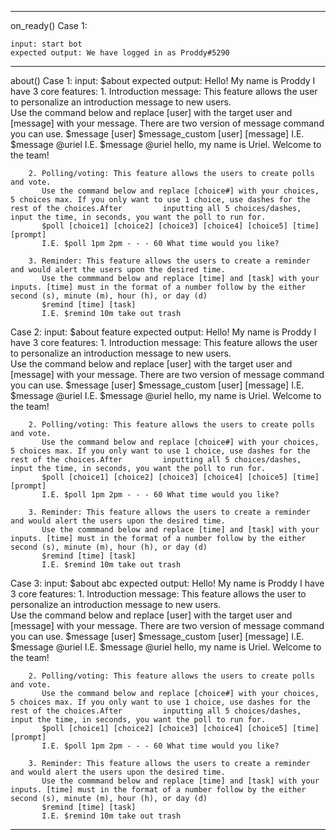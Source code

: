 --------------------------------------------------------------------------
on_ready()
Case 1:
```
input: start bot
expected output: We have logged in as Proddy#5290
```
    
--------------------------------------------------------------------------
about()
Case 1:
    input: $about
    expected output: Hello! My name is Proddy I have 3 core features:
        1. Introduction message: This feature allows the user to personalize an introduction message to new users.    
           Use the command below and replace [user] with the target user and [message] with your message. There are two version of message command you can use.
           $message [user]
           $message_custom [user] [message]
           I.E. $message @uriel
           I.E. $message @uriel hello, my name is Uriel. Welcome to the team!

        2. Polling/voting: This feature allows the users to create polls and vote.    
           Use the command below and replace [choice#] with your choices, 5 choices max. If you only want to use 1 choice, use dashes for the rest of the choices.After         inputting all 5 choices/dashes, input the time, in seconds, you want the poll to run for.
           $poll [choice1] [choice2] [choice3] [choice4] [choice5] [time] [prompt]
           I.E. $poll 1pm 2pm - - - 60 What time would you like?

        3. Reminder: This feature allows the users to create a reminder and would alert the users upon the desired time.    
           Use the commmand below and replace [time] and [task] with your inputs. [time] must in the format of a number follow by the either second (s), minute (m), hour (h), or day (d)
           $remind [time] [task]
           I.E. $remind 10m take out trash
           
Case 2:
    input: $about feature
    expected output: Hello! My name is Proddy I have 3 core features:
        1. Introduction message: This feature allows the user to personalize an introduction message to new users.    
           Use the command below and replace [user] with the target user and [message] with your message. There are two version of message command you can use.
           $message [user]
           $message_custom [user] [message]
           I.E. $message @uriel
           I.E. $message @uriel hello, my name is Uriel. Welcome to the team!

        2. Polling/voting: This feature allows the users to create polls and vote.    
           Use the command below and replace [choice#] with your choices, 5 choices max. If you only want to use 1 choice, use dashes for the rest of the choices.After         inputting all 5 choices/dashes, input the time, in seconds, you want the poll to run for.
           $poll [choice1] [choice2] [choice3] [choice4] [choice5] [time] [prompt]
           I.E. $poll 1pm 2pm - - - 60 What time would you like?

        3. Reminder: This feature allows the users to create a reminder and would alert the users upon the desired time.    
           Use the commmand below and replace [time] and [task] with your inputs. [time] must in the format of a number follow by the either second (s), minute (m), hour (h), or day (d)
           $remind [time] [task]
           I.E. $remind 10m take out trash

Case 3:
    input: $about abc
    expected output: Hello! My name is Proddy I have 3 core features:
        1. Introduction message: This feature allows the user to personalize an introduction message to new users.    
           Use the command below and replace [user] with the target user and [message] with your message. There are two version of message command you can use.
           $message [user]
           $message_custom [user] [message]
           I.E. $message @uriel
           I.E. $message @uriel hello, my name is Uriel. Welcome to the team!

        2. Polling/voting: This feature allows the users to create polls and vote.    
           Use the command below and replace [choice#] with your choices, 5 choices max. If you only want to use 1 choice, use dashes for the rest of the choices.After         inputting all 5 choices/dashes, input the time, in seconds, you want the poll to run for.
           $poll [choice1] [choice2] [choice3] [choice4] [choice5] [time] [prompt]
           I.E. $poll 1pm 2pm - - - 60 What time would you like?

        3. Reminder: This feature allows the users to create a reminder and would alert the users upon the desired time.    
           Use the commmand below and replace [time] and [task] with your inputs. [time] must in the format of a number follow by the either second (s), minute (m), hour (h), or day (d)
           $remind [time] [task]
           I.E. $remind 10m take out trash
--------------------------------------------------------------------------
